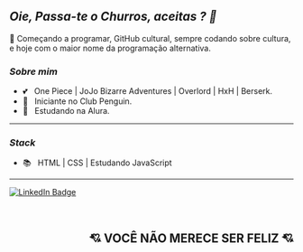 ## *Oie, Passa-te o Churros, aceitas ? 👋*

🌻 Começando a programar, GitHub cultural, sempre codando sobre cultura, e hoje com o maior nome da programação alternativa.

### *Sobre mim*

- 💕 &nbsp; One Piece | JoJo Bizarre Adventures | Overlord | HxH | Berserk.
- 🐧 &nbsp; Iniciante no Club Penguin.
- 🌅 &nbsp; Estudando na Alura.

---

### *Stack*

- 📚 &nbsp; HTML | CSS | Estudando JavaScript

---

[![LinkedIn Badge](https://img.shields.io/badge/LinkedIn-Fernando%20Churros-ff69b4?style=plastic&logo=LinkedIn&logoWidth=20)](https://linkedin.com/in/fernando-churros)

<br>

<h2 align=right> 💘 VOCÊ NÃO MERECE SER FELIZ 💘 </h2>
